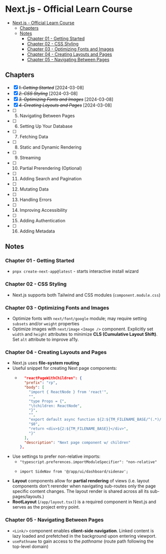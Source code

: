 # Next.js - Official Learn Course

- [Next.js - Official Learn Course](#nextjs---official-learn-course)
  - [Chapters](#chapters)
  - [Notes](#notes)
    - [Chapter 01 - Getting Started](#chapter-01---getting-started)
    - [Chapter 02 - CSS Styling](#chapter-02---css-styling)
    - [Chapter 03 - Optimizing Fonts and Images](#chapter-03---optimizing-fonts-and-images)
    - [Chapter 04 - Creating Layouts and Pages](#chapter-04---creating-layouts-and-pages)
    - [Chapter 05 - Navigating Between Pages](#chapter-05---navigating-between-pages)

## Chapters

- [x] ~~_1. Getting Started_~~ [2024-03-08]
- [x] ~~_2. CSS Styling_~~ [2024-03-08]
- [x] ~~_3. Optimizing Fonts and Images_~~ [2024-03-08]
- [x] ~~_4. Creating Layouts and Pages_~~ [2024-03-08]
- [ ] 5.  Navigating Between Pages
- [ ] 6.  Setting Up Your Database
- [ ] 7.  Fetching Data
- [ ] 8.  Static and Dynamic Rendering
- [ ] 9.  Streaming
- [ ] 10. Partial Prerendering (Optional)
- [ ] 11. Adding Search and Pagination
- [ ] 12. Mutating Data
- [ ] 13. Handling Errors
- [ ] 14. Improving Accessibility
- [ ] 15. Adding Authentication
- [ ] 16. Adding Metadata

## Notes

### Chapter 01 - Getting Started

- `pnpx create-next-app@latest` - starts interactive install wizard

### Chapter 02 - CSS Styling

- Next.js supports both Tailwind and CSS modules (`component.module.css`)

### Chapter 03 - Optimizing Fonts and Images

- Optimize fonts with `next/font/google` module; may require setting `subsets` and/or `weight` properties
- Optimize images with `next/image` `<Image />` component. Explicitly set `width` and `height` attributes to minimize **CLS (Cumulative Layout Shift)**. Set `alt` attribute to improve a11y.

### Chapter 04 - Creating Layouts and Pages

- Next.js uses **file-system routing**
- Useful snippet for creating Next page components:
  - ```json
      "reactPageWithChildren": {
      "prefix": "rp",
      "body": [
        "import { ReactNode } from 'react'",
        "",
        "type Props = {",
        "\tchildren: ReactNode",
        "}",
        "",
        "export default async function ${2:${TM_FILENAME_BASE/^(.*)/${1:/pascalcase}/}}({ children }: Props){",
        "$0",
        "return <div>${2:${TM_FILENAME_BASE}}</div>",
        "}"
      ],
      "description": "Next page component w/ children"
    },
    ```
- Use settings to prefer non-relative imports:
  - `"typescript.preferences.importModuleSpecifier": "non-relative"`
  - ```tsx
    import SideNav from '@/app/ui/dashboard/sidenav';
    ```
- **Layout** components allow for **partial rendering** of views (i.e. layout components don't rerender when navigating sub-routes only the page specific content changes. The layout render is shared across all its sub-pages/layouts.)
- **RootLayout** (`/app/layout.tsx)`) is a required component in Next.js and serves as the project entry point.

### Chapter 05 - Navigating Between Pages

- `<Link/>` component enables **client-side navigation**. Linked content is lazy loaded and prefetched in the background upon entering viewport.
- `usePathname` to gain access to the _pathname_ (route path following the top-level domain)
